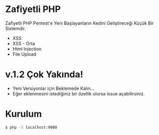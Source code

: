 # Zafiyetli PHP
Zafiyetli PHP Pentest'e Yeni Başlayanların Kedini Geliştireceği Küçük Bir Sistemdir.

  - XSS
  - XSS - Orta
  - Html Injection
  - File Upload
 

# v.1.2 Çok Yakında!

  - Yeni Versiyonlar için Beklemede Kalın...
  - Eğer eklenmesini istediğiniz bir özellik olursa issue açabilirsiniz.

# Kurulum

```sh
$ php -S localhost:9080 
```

